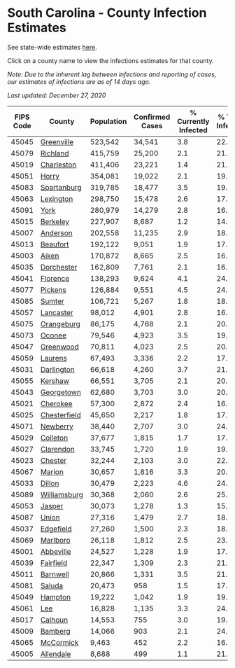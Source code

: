 # South Carolina - County Infection Estimates

See state-wide estimates [here](/infections/us-sc).

Click on a county name to view the infections estimates for that county.

*Note: Due to the inherent lag between infections and reporting of cases, our estimates of infections are as of 14 days ago.*

*Last updated: December 27, 2020*

|   FIPS Code |                       County |   Population |   Confirmed Cases |   % Currently Infected |   % Total Infected |
|-------------|------------------------------|--------------|-------------------|------------------------|--------------------|
|       45045 |     [Greenville](greenville) |      523,542 |            34,541 |                    3.8 |               22.5 |
|       45079 |         [Richland](richland) |      415,759 |            25,200 |                    2.1 |               21.9 |
|       45019 |     [Charleston](charleston) |      411,406 |            23,221 |                    1.4 |               21.8 |
|       45051 |               [Horry](horry) |      354,081 |            19,022 |                    2.1 |               19.5 |
|       45083 |   [Spartanburg](spartanburg) |      319,785 |            18,477 |                    3.5 |               19.0 |
|       45063 |       [Lexington](lexington) |      298,750 |            15,478 |                    2.6 |               17.9 |
|       45091 |                 [York](york) |      280,979 |            14,279 |                    2.8 |               16.8 |
|       45015 |         [Berkeley](berkeley) |      227,907 |             8,687 |                    1.2 |               14.2 |
|       45007 |         [Anderson](anderson) |      202,558 |            11,235 |                    2.9 |               18.3 |
|       45013 |         [Beaufort](beaufort) |      192,122 |             9,051 |                    1.9 |               17.4 |
|       45003 |               [Aiken](aiken) |      170,872 |             8,665 |                    2.5 |               16.6 |
|       45035 |     [Dorchester](dorchester) |      162,809 |             7,761 |                    2.1 |               16.9 |
|       45041 |         [Florence](florence) |      138,293 |             9,624 |                    4.1 |               24.3 |
|       45077 |           [Pickens](pickens) |      126,884 |             9,551 |                    4.5 |               24.3 |
|       45085 |             [Sumter](sumter) |      106,721 |             5,267 |                    1.8 |               18.5 |
|       45057 |       [Lancaster](lancaster) |       98,012 |             4,901 |                    2.8 |               16.8 |
|       45075 |     [Orangeburg](orangeburg) |       86,175 |             4,768 |                    2.1 |               20.7 |
|       45073 |             [Oconee](oconee) |       79,546 |             4,923 |                    3.5 |               19.6 |
|       45047 |       [Greenwood](greenwood) |       70,811 |             4,023 |                    2.5 |               20.0 |
|       45059 |           [Laurens](laurens) |       67,493 |             3,336 |                    2.2 |               17.4 |
|       45031 |     [Darlington](darlington) |       66,618 |             4,260 |                    3.7 |               21.9 |
|       45055 |           [Kershaw](kershaw) |       66,551 |             3,705 |                    2.1 |               20.8 |
|       45043 |     [Georgetown](georgetown) |       62,680 |             3,703 |                    3.0 |               20.9 |
|       45021 |         [Cherokee](cherokee) |       57,300 |             2,872 |                    2.4 |               16.5 |
|       45025 | [Chesterfield](chesterfield) |       45,650 |             2,217 |                    1.8 |               17.0 |
|       45071 |         [Newberry](newberry) |       38,440 |             2,707 |                    3.0 |               24.1 |
|       45029 |         [Colleton](colleton) |       37,677 |             1,815 |                    1.7 |               17.4 |
|       45027 |       [Clarendon](clarendon) |       33,745 |             1,720 |                    1.9 |               19.8 |
|       45023 |           [Chester](chester) |       32,244 |             2,103 |                    3.0 |               22.6 |
|       45067 |             [Marion](marion) |       30,657 |             1,816 |                    3.3 |               20.3 |
|       45033 |             [Dillon](dillon) |       30,479 |             2,223 |                    4.6 |               24.6 |
|       45089 | [Williamsburg](williamsburg) |       30,368 |             2,060 |                    2.6 |               25.0 |
|       45053 |             [Jasper](jasper) |       30,073 |             1,278 |                    1.3 |               15.5 |
|       45087 |               [Union](union) |       27,316 |             1,479 |                    2.7 |               18.1 |
|       45037 |       [Edgefield](edgefield) |       27,260 |             1,500 |                    2.3 |               18.5 |
|       45069 |         [Marlboro](marlboro) |       26,118 |             1,812 |                    2.5 |               23.8 |
|       45001 |       [Abbeville](abbeville) |       24,527 |             1,228 |                    1.9 |               17.2 |
|       45039 |       [Fairfield](fairfield) |       22,347 |             1,309 |                    2.3 |               21.2 |
|       45011 |         [Barnwell](barnwell) |       20,866 |             1,331 |                    3.5 |               21.7 |
|       45081 |             [Saluda](saluda) |       20,473 |               958 |                    1.5 |               17.6 |
|       45049 |           [Hampton](hampton) |       19,222 |             1,042 |                    1.9 |               19.4 |
|       45061 |                   [Lee](lee) |       16,828 |             1,135 |                    3.3 |               24.9 |
|       45017 |           [Calhoun](calhoun) |       14,553 |               755 |                    3.0 |               19.1 |
|       45009 |           [Bamberg](bamberg) |       14,066 |               903 |                    2.1 |               24.3 |
|       45065 |       [McCormick](mccormick) |        9,463 |               452 |                    2.2 |               16.0 |
|       45005 |       [Allendale](allendale) |        8,688 |               499 |                    1.1 |               21.3 |